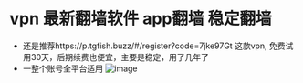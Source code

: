 # vpn 最新翻墙软件   app翻墙  稳定翻墙

- 还是推荐https://p.tgfish.buzz/#/register?code=7jke97Gt 这款vpn, 免费试用30天，后期续费也便宜，主要是稳定，用了几年了
- 一整个账号全平台适用
![image](https://user-images.githubusercontent.com/81223424/181675956-c2e27a70-8932-4d05-9cd8-0f64ac77ae9e.png)
